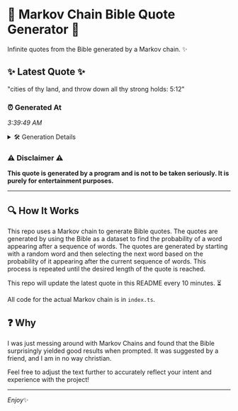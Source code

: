 # 📖 Markov Chain Bible Quote Generator 📖

Infinite quotes from the Bible generated by a Markov chain. ✨

## ✨ Latest Quote ✨
"cities of thy land, and throw down all thy strong holds: 5:12"

### ⏰ Generated At
*3:39:49 AM*

<details>
    <summary>🛠️ Generation Details</summary>
    <p>
        <strong>🌱 Seed:</strong> cities<br>
        <strong>🔄 Iterations:</strong> 11<br>
        <strong>📜 Context History:</strong><br>[ cities ]: of<br>[ cities, of ]: thy<br>[ cities, of, thy ]: land,<br>[ cities, of, thy, land, ]: and<br>[ cities, of, thy, land,, and ]: throw<br>[ cities, of, thy, land,, and, throw ]: down<br>[ of, thy, land,, and, throw, down ]: all<br>[ thy, land,, and, throw, down, all ]: thy<br>[ land,, and, throw, down, all, thy ]: strong<br>[ and, throw, down, all, thy, strong ]: holds:<br>[ throw, down, all, thy, strong, holds: ]: 5:12<br>
    </p>
</details>

### ⚠️ Disclaimer ⚠️
**This quote is generated by a program and is not to be taken seriously. It is purely for entertainment purposes.**

---

## 🔍 How It Works

This repo uses a Markov chain to generate Bible quotes. The quotes are generated by using the Bible as a dataset to find the probability of a word appearing after a sequence of words. The quotes are generated by starting with a random word and then selecting the next word based on the probability of it appearing after the current sequence of words. This process is repeated until the desired length of the quote is reached.

This repo will update the latest quote in this README every 10 minutes. ⏳

All code for the actual Markov chain is in `index.ts`.

## ❓ Why

I was just messing around with Markov Chains and found that the Bible surprisingly yielded good results when prompted. 
It was suggested by a friend, and I am in no way christian.

Feel free to adjust the text further to accurately reflect your intent and experience with the project!

---

*Enjoy*✨
